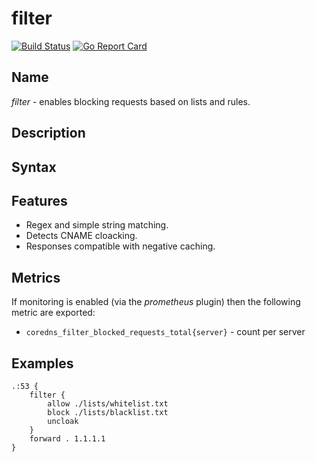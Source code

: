 # filter

[![Build Status](https://img.shields.io/travis/milgradesec/filter/master.svg?label=build)](https://travis-ci.org/milgradesec/filter)
[![Go Report Card](https://goreportcard.com/badge/milgradesec/filter)](https://goreportcard.com/badge/github.com/milgradesec/filter)

## Name

*filter* - enables blocking requests based on lists and rules.

## Description

## Syntax

## Features

* Regex and simple string matching.
* Detects CNAME cloacking.
* Responses compatible with negative caching.

## Metrics

If monitoring is enabled (via the *prometheus* plugin) then the following metric are exported:

* `coredns_filter_blocked_requests_total{server}` - count per server

## Examples

~~~ corefile
.:53 {
    filter {
        allow ./lists/whitelist.txt
        block ./lists/blacklist.txt
        uncloak
    }
    forward . 1.1.1.1
}
~~~
